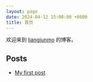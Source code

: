 ```yaml
---
layout: page
date: 2024-04-12 15:00:00 +0800
title: 首页
---
```


欢迎来到 [liangjunmo](https://github.com/liangjunmo) 的博客。

## Posts

* [My first post](./first-post)

